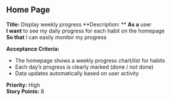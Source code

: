 ## Home Page
**Title:** Display weekly progress
**Description: ** **As a** user  
**I want** to see my daily progress for each habit on the homepage  
**So that** I can easily monitor my progress  

**Acceptance Criteria:**
- The homepage shows a weekly progress chart/list for habits  
- Each day’s progress is clearly marked (done / not done)  
- Data updates automatically based on user activity  

**Priority:** High  
**Story Points:** 8 
